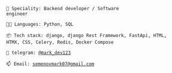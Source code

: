 <code>👾 Speciality: Backend developer / Software engineer</code><br>

<code>🧑‍💻 Languages: Python, SQL</code>

<code>📦 Tech stack: django, django Rest Framework, FastApi, HTML, HTMX, CSS, Celery, Redis, Docker Compose</code>

<code>💬 telegram: [@mark_dev123](https://telegram.me/mark_dev123)</code>

<code>📫 Email: [semenovmark07@gmail.com](mailto:semenovmark07@gmail.com)</code><br>

